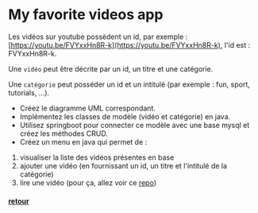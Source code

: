 # My favorite videos app

Les vidéos sur youtube possèdent un id, par exemple : [https://youtu.be/FVYxxHn8R-k](https://youtu.be/FVYxxHn8R-k), l'id est : FVYxxHn8R-k.

Une ```vidéo``` peut être décrite par un id, un titre et une catégorie.

Une ```catégorie``` peut posséder un id et un intitulé (par exemple : fun, sport, tutorials, ...).

- Créez le diagramme UML correspondant.
- Implémentez les classes de modèle (vidéo et catégorie) en java.
- Utilisez springboot pour connecter ce modèle avec une base mysql et créez les méthodes CRUD.
- Créez un menu en java qui permet de :

1) visualiser la liste des vidéos présentes en base   
2) ajouter une vidéo (en fournissant un id, un titre et l'intitulé de la catégorie)   
3) lire une vidéo (pour ça, allez voir ce [repo](https://github.com/jtobelem-simplon/simple-webview))


#### [retour](td.md)
